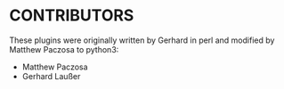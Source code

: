 CONTRIBUTORS
============

These plugins were originally written by Gerhard in perl and modified by Matthew Paczosa to python3:

* Matthew Paczosa
* Gerhard Laußer
